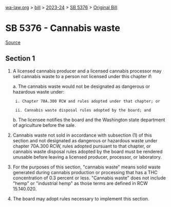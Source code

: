 [wa-law.org](/) > [bill](/bill/) > [2023-24](/bill/2023-24/) > [SB 5376](/bill/2023-24/sb/5376/) > [Original Bill](/bill/2023-24/sb/5376/1/)

# SB 5376 - Cannabis waste

[Source](http://lawfilesext.leg.wa.gov/biennium/2023-24/Pdf/Bills/Senate%20Bills/5376.pdf)

## Section 1
1. A licensed cannabis producer and a licensed cannabis processor may sell cannabis waste to a person not licensed under this chapter if:

    a. The cannabis waste would not be designated as dangerous or hazardous waste under:

        i. Chapter 70A.300 RCW and rules adopted under that chapter; or

        ii. Cannabis waste disposal rules adopted by the board; and

    b. The licensee notifies the board and the Washington state department of agriculture before the sale.

2. Cannabis waste not sold in accordance with subsection (1) of this section and not designated as dangerous or hazardous waste under chapter 70A.300 RCW, rules adopted pursuant to that chapter, or cannabis waste disposal rules adopted by the board must be rendered unusable before leaving a licensed producer, processor, or laboratory.

3. For the purposes of this section, "cannabis waste" means solid waste generated during cannabis production or processing that has a THC concentration of 0.3 percent or less. "Cannabis waste" does not include "hemp" or "industrial hemp" as those terms are defined in RCW 15.140.020.

4. The board may adopt rules necessary to implement this section.

